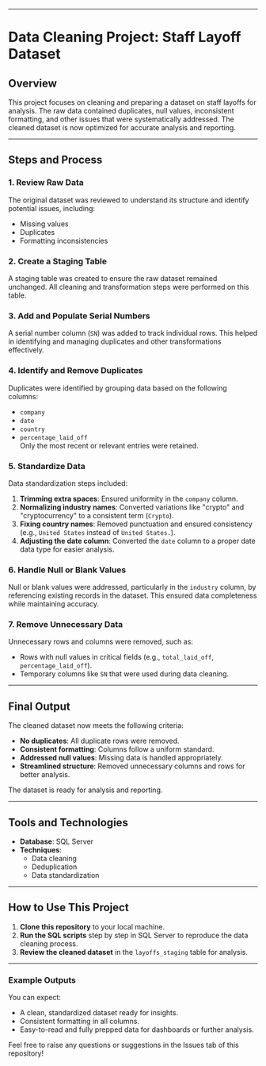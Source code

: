  
---

# **Data Cleaning Project: Staff Layoff Dataset**  

## **Overview**  
This project focuses on cleaning and preparing a dataset on staff layoffs for analysis. The raw data contained duplicates, null values, inconsistent formatting, and other issues that were systematically addressed. The cleaned dataset is now optimized for accurate analysis and reporting.  

---

## **Steps and Process**  

### **1. Review Raw Data**  
The original dataset was reviewed to understand its structure and identify potential issues, including:  
- Missing values  
- Duplicates  
- Formatting inconsistencies  

### **2. Create a Staging Table**  
A staging table was created to ensure the raw dataset remained unchanged. All cleaning and transformation steps were performed on this table.

### **3. Add and Populate Serial Numbers**  
A serial number column (`SN`) was added to track individual rows. This helped in identifying and managing duplicates and other transformations effectively.

### **4. Identify and Remove Duplicates**  
Duplicates were identified by grouping data based on the following columns:  
- `company`  
- `date`  
- `country`  
- `percentage_laid_off`  
Only the most recent or relevant entries were retained.

### **5. Standardize Data**  
Data standardization steps included:  
1. **Trimming extra spaces**: Ensured uniformity in the `company` column.  
2. **Normalizing industry names**: Converted variations like "crypto" and "cryptocurrency" to a consistent term (`Crypto`).  
3. **Fixing country names**: Removed punctuation and ensured consistency (e.g., `United States` instead of `United States.`).  
4. **Adjusting the date column**: Converted the `date` column to a proper date data type for easier analysis.

### **6. Handle Null or Blank Values**  
Null or blank values were addressed, particularly in the `industry` column, by referencing existing records in the dataset. This ensured data completeness while maintaining accuracy.

### **7. Remove Unnecessary Data**  
Unnecessary rows and columns were removed, such as:  
- Rows with null values in critical fields (e.g., `total_laid_off`, `percentage_laid_off`).  
- Temporary columns like `SN` that were used during data cleaning.  

---

## **Final Output**  
The cleaned dataset now meets the following criteria:  
- **No duplicates**: All duplicate rows were removed.  
- **Consistent formatting**: Columns follow a uniform standard.  
- **Addressed null values**: Missing data is handled appropriately.  
- **Streamlined structure**: Removed unnecessary columns and rows for better analysis.  

The dataset is ready for analysis and reporting.  

---

## **Tools and Technologies**  
- **Database**: SQL Server  
- **Techniques**:  
  - Data cleaning  
  - Deduplication  
  - Data standardization  

---

## **How to Use This Project**  

1. **Clone this repository** to your local machine.  
2. **Run the SQL scripts** step by step in SQL Server to reproduce the data cleaning process.  
3. **Review the cleaned dataset** in the `layoffs_staging` table for analysis.  

---

### **Example Outputs**  
You can expect:  
- A clean, standardized dataset ready for insights.  
- Consistent formatting in all columns.  
- Easy-to-read and fully prepped data for dashboards or further analysis.  

Feel free to raise any questions or suggestions in the Issues tab of this repository!  

 

 
 
